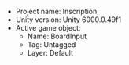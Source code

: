<!-- UNITY CODE ASSIST INSTRUCTIONS START -->
- Project name: Inscription
- Unity version: Unity 6000.0.49f1
- Active game object:
  - Name: BoardInput
  - Tag: Untagged
  - Layer: Default
<!-- UNITY CODE ASSIST INSTRUCTIONS END -->